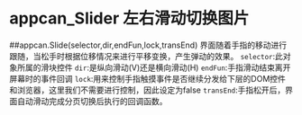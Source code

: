 # appcan_Slider 左右滑动切换图片


##appcan.Slide(selector,dir,endFun,lock,transEnd)
界面随着手指的移动进行跟随，当松手时根据位移情况来进行平移变换，产生弹动的效果。
`selector`:此对象所属的滑块控件
`dir`:是纵向滑动(V)还是横向滑动(H)
`endFun`:手指滑动结束离开屏幕时的事件回调
`lock`:用来控制手指触摸事件是否继续分发给下层的DOM控件和浏览器，这里我们不需要进行控制，因此设定为false
`transEnd`:手指松开后，界面自动滑动完成分页切换后执行的回调函数。